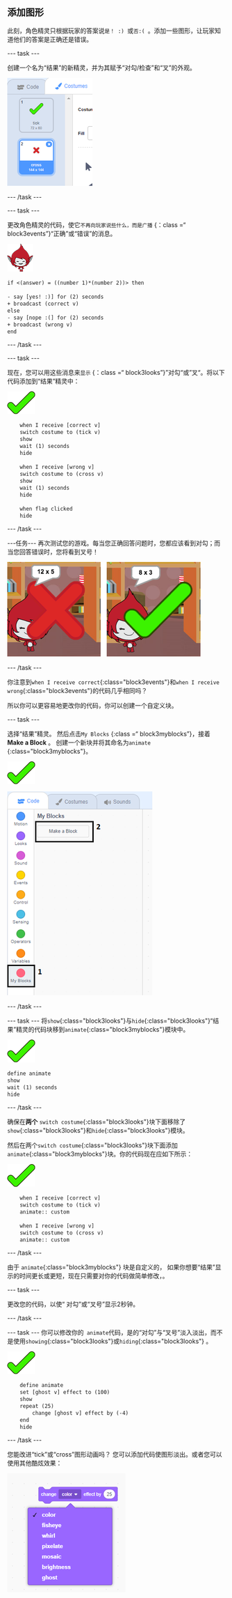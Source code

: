 ## 添加图形

此刻，角色精灵只根据玩家的答案说`是！ :) `或`否:( `。添加一些图形，让玩家知道他们的答案是正确还是错误。

\--- task \---

创建一个名为“结果”的新精灵，并为其赋予“对勾/检查”和“叉”的外观。

![带有对勾和叉号的精灵。](images/brain-result.png)

\--- /task \---

\--- task \---

更改角色精灵的代码，使它`不再向玩家说些什么，而是广播` {：class =“ block3events”}“正确”或“错误”的消息。

![角色精灵](images/giga-sprite.png)

```blocks3
if <(answer) = ((number 1)*(number 2))> then

- say [yes! :)] for (2) seconds
+ broadcast (correct v)
else
- say [nope :(] for (2) seconds
+ broadcast (wrong v)
end
```

\--- /task \---

\--- task \---

现在，您可以用这些消息来`显示` {：class =“ block3looks”}”对勾“或”叉“。将以下代码添加到“结果”精灵中：

![结果精灵](images/result-sprite.png)

```blocks3
    when I receive [correct v]
    switch costume to (tick v)
    show
    wait (1) seconds
    hide

    when I receive [wrong v]
    switch costume to (cross v)
    show
    wait (1) seconds
    hide

    when flag clicked
    hide
```

\--- /task \---

\---任务\--- 再次测试您的游戏。每当您正确回答问题时，您都应该看到对勾；而当您回答错误时，您将看到叉号！

![对勾表示正确，叉号表示错误](images/brain-test-answer.png)

\--- /task \---

你注意到`when I receive correct`{:class="block3events"}和`when I receive wrong`{:class="block3events"}的代码几乎相同吗？

所以你可以更容易地更改你的代码，你可以创建一个自定义块。

\--- task \---

选择“结果”精灵。 然后点击`My Blocks` {:class =“ block3myblocks”}，接着**Make a Block** 。 创建一个新块并将其命名为`animate` {:class="block3myblocks"}。

![结果精灵](images/result-sprite.png)

![创建一个名为动画的块](images/brain-animate-function.png)

\--- /task \---

\--- task \--- 将`show`{:class="block3looks"}与`hide`{:class="block3looks"}“结果”精灵的代码块移到`animate`{:class="block3myblocks"}模块中。

![结果精灵](images/result-sprite.png)

```blocks3
define animate
show
wait (1) seconds
hide
```

\--- /task \---

确保在**两个** `switch costume`{:class="block3looks"}块下面移除了`show`{:class="block3looks"}和`hide`{:class="block3looks"}模块。

然后在两个`switch costume`{:class="block3looks"}块下面添加` animate`{:class="block3myblocks"}块。你的代码现在应如下所示：

![结果精灵](images/result-sprite.png)

```blocks3
    when I receive [correct v]
    switch costume to (tick v)
    animate:: custom

    when I receive [wrong v]
    switch costume to (cross v)
    animate:: custom
```

\--- /task \---

由于 `animate`{:class="block3myblocks"} 块是自定义的， 如果你想要“结果”显示的时间更长或更短，现在只需要对你的代码做简单修改，。

\--- task \---

更改您的代码，以使“ 对勾”或“叉号”显示2秒钟。

\--- /task \---

\--- task \--- 你可以修改你的` animate`代码，是的“对勾”与“叉号”淡入淡出，而不是使用`showing`{:class="block3looks"}或`hiding`{:class="block3looks"} 。

![结果精灵](images/result-sprite.png)

```blocks3
    define animate
    set [ghost v] effect to (100)
    show
    repeat (25)
        change [ghost v] effect by (-4)
    end
    hide
```

\--- /task \---

您能改进“tick”或“cross”图形动画吗？ 您可以添加代码使图形淡出。或者您可以使用其他酷炫效果：

![截屏](images/brain-effects.png)